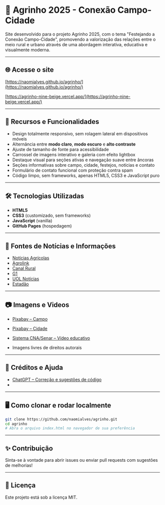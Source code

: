 # 🌾 Agrinho 2025 - Conexão Campo-Cidade


Site desenvolvido para o projeto Agrinho 2025, com o tema "Festejando a Conexão Campo-Cidade", promovendo a valorização das relações entre o meio rural e urbano através de uma abordagem interativa, educativa e visualmente moderna.

---

## 🌐 Acesse o site

[https://naomialves.github.io/agrinho/](https://naomialves.github.io/agrinho/)

[https://agrinho-nine-beige.vercel.app/](https://agrinho-nine-beige.vercel.app/)

---

## 🚀 Recursos e Funcionalidades

- Design totalmente responsivo, sem rolagem lateral em dispositivos móveis
- Alternância entre **modo claro**, **modo escuro** e **alto contraste**
- Ajuste de tamanho de fonte para acessibilidade
- Carrossel de imagens interativo e galeria com efeito lightbox 
- Destaque visual para seções ativas e navegação suave entre âncoras
- Seções informativas sobre campo, cidade, festejos, notícias e contato
- Formulário de contato funcional com proteção contra spam
- Código limpo, sem frameworks, apenas HTML5, CSS3 e JavaScript puro

---

## 🛠️ Tecnologias Utilizadas

- **HTML5**
- **CSS3** (customizado, sem frameworks)
- **JavaScript** (vanilla)
- **GitHub Pages** (hospedagem)

---

## 📰 Fontes de Notícias e Informações

- [Notícias Agrícolas](https://www.noticiasagricolas.com.br/)
- [Agrolink](https://www.agrolink.com.br/)
- [Canal Rural](https://www.canalrural.com.br/)
- [G1](https://g1.globo.com/)
- [UOL Notícias](https://www.uol.com.br/)
- [Estadão](https://www.estadao.com.br/)

---

## 📷 Imagens e Videos

- [Pixabay – Campo](https://pixabay.com/pt/images/search/campo/)
- [Pixabay – Cidade](https://pixabay.com/pt/images/search/cidade/)
- [Sistema CNA/Senar – Vídeo educativo](https://www.youtube.com/@sistemacnasenar)

- Imagens livres de direitos autorais

---

## 🤝 Créditos e Ajuda

- [ChatGPT – Correção e sugestões de código](https://chat.openai.com/)
- 
---

## 🖥️ Como clonar e rodar localmente

```bash
git clone https://github.com/naomialves/agrinho.git
cd agrinho
# Abra o arquivo index.html no navegador de sua preferência
```

---

## ✨ Contribuição

Sinta-se à vontade para abrir issues ou enviar pull requests com sugestões de melhorias!

---

## 📄 Licença

Este projeto está sob a licença MIT.
